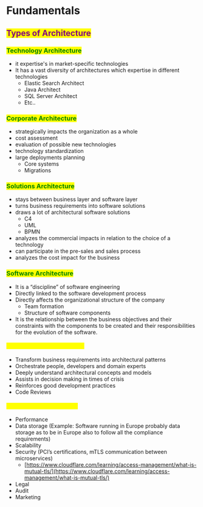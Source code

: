 # Fundamentals

## <mark style="color:purple;">Types of Architecture</mark> <a href="#types-of-architecture" id="types-of-architecture"></a>

### <mark style="color:green;">Technology Architecture</mark> <a href="#technology-architecture" id="technology-architecture"></a>

* it expertise's in market-specific technologies
* It has a vast diversity of architectures which expertise in different technologies
  * Elastic Search Architect
  * Java Architect
  * SQL Server Architect
  * Etc..

### <mark style="color:green;">Corporate Architecture</mark> <a href="#corporate-architecture" id="corporate-architecture"></a>

* strategically impacts the organization as a whole
* cost assessment
* evaluation of possible new technologies
* technology standardization
* large deployments planning
  * Core systems
  * Migrations

### <mark style="color:green;">Solutions Architecture</mark> <a href="#solutions-architecture" id="solutions-architecture"></a>

* stays between business layer and software layer
* turns business requirements into software solutions
* draws a lot of architectural software solutions
  * C4
  * UML
  * BPMN
* analyzes the commercial impacts in relation to the choice of a technology
* can participate in the pre-sales and sales process
* analyzes the cost impact for the business

### <mark style="color:green;">Software Architecture</mark> <a href="#software-architecture" id="software-architecture"></a>

* It is a “discipline” of software engineering
* Directly linked to the software development process
* Directly affects the organizational structure of the company
  * Team formation
  * Structure of software components
* It is the relationship between the business objectives and their constraints with the components to be created and their responsibilities for the evolution of the software.

#### <mark style="color:yellow;">**Role of the Software Architect**</mark>

* Transform business requirements into architectural patterns
* Orchestrate people, developers and domain experts
* Deeply understand architectural concepts and models
* Assists in decision making in times of crisis
* Reinforces good development practices
* Code Reviews

#### <mark style="color:yellow;">Architectural Requirements</mark> <a href="#architectural-requirements" id="architectural-requirements"></a>

* Performance
* Data storage (Example: Software running in Europe probably data storage as to be in Europe also to follow all the compliance requirements)
* Scalability
* Security (PCI’s certifications, mTLS communication between microservices)
  * [https://www.cloudflare.com/learning/access-management/what-is-mutual-tls/](https://www.cloudflare.com/learning/access-management/what-is-mutual-tls/)
* Legal
* Audit
* Marketing

